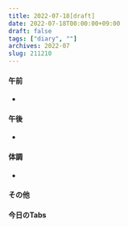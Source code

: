 ```yaml
---
title: 2022-07-18[draft]
date: 2022-07-18T00:00:00+09:00
draft: false
tags: ["diary", ""]
archives: 2022-07
slug: 211210
---
```

#### 午前
- 
#### 午後
- 
#### 体調
- 
#### その他
#### 今日のTabs